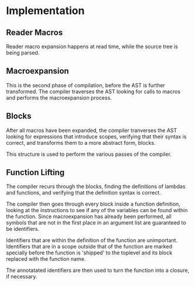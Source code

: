 # Implementation

## Reader Macros

Reader macro expansion happens at read time, while the source tree is being
parsed.

## Macroexpansion

This is the second phase of compilation, before the AST is further
transformed. The compiler traverses the AST looking for calls to macros and
performs the macroexpansion process.

## Blocks

After all macros have been expanded, the compiler tranverses the AST looking for
expressions that introduce scopes, verifying that their syntax is correct, and
transforms them to a more abstract form, blocks.

This structure is used to perform the various passes of the compiler.

## Function Lifting

The compiler recurs through the blocks, finding the definitions of lambdas and
functions, and verifying that the definition syntax is correct.

The compiler then goes through every block inside a function definition, looking
at the instructions to see if any of the variables can be found within the
function. Since macroexpansion has already been performed, all symbols that are
not in the first place in an argument list are guaranteed to be identifiers.

Identifiers that are within the definition of the function are
unimportant. Identifiers that are in a scope outside that of the function are
marked specially before the function is 'shipped' to the toplevel and its block
replaced with the function name.

The annotatated identifiers are then used to turn the function into a closure,
if necessary.
